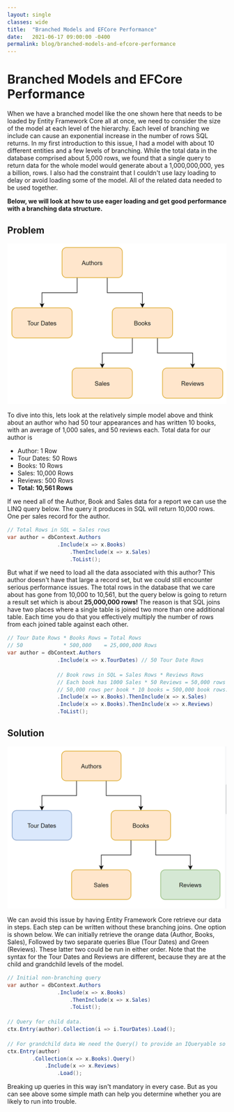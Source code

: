 ```yaml
---
layout: single
classes: wide
title:  "Branched Models and EFCore Performance"
date:   2021-06-17 09:00:00 -0400
permalink: blog/branched-models-and-efcore-performance
---
```


# Branched Models and EFCore Performance

When we have a branched model like the one shown here that needs to be loaded by Entity Framework Core all at once, we need to consider the size of the model at each level of the hierarchy. Each level of branching we include can cause an exponential increase in the number of rows SQL returns. In my first introduction to this issue, I had a model with about 10 different entities and a few levels of branching. While the total data in the database comprised about 5,000 rows, we found that a single query to return data for the whole model would generate about a 1,000,000,000, yes a billion, rows. I also had the constraint that I couldn't use lazy loading to delay or avoid loading some of the model. All of the related data needed to be used together.

**Below, we will look at how to use eager loading and get good performance with a branching data structure.**

## Problem

![](/images/2021/branched-models-efcore-performance/branchedmodel.png)

To dive into this, lets look at the relatively simple model above and think about an author who had 50 tour appearances and has written 10 books, with an average of 1,000 sales, and 50 reviews each. Total data for our author is 

* Author: 1 Row
* Tour Dates: 50 Rows
* Books: 10 Rows
* Sales: 10,000 Rows
* Reviews: 500 Rows
* **Total: 10,561 Rows**

If we need all of the Author, Book and Sales data for a report we can use the LINQ query below. The query it produces in SQL will return 10,000 rows. One per sales record for the author.

``` csharp
// Total Rows in SQL = Sales rows
var author = dbContext.Authors
                .Include(x => x.Books)
                    .ThenInclude(x => x.Sales) 
                    .ToList();
```

But what if we need to load all the data associated with this author? This author doesn't have that large a record set, but we could still encounter serious performance issues. The total rows in the database that we care about has gone from 10,000 to 10,561, but the query below is going to return a result set which is about **25,000,000 rows!**  The reason is that SQL joins have two places where a single table is joined two more than one additional table. Each time you do that you effectively multiply the number of rows from each joined table against each other. 

``` csharp
// Tour Date Rows * Books Rows = Total Rows
// 50             * 500,000    = 25,000,000 Rows     
var author = dbContext.Authors
                .Include(x => x.TourDates) // 50 Tour Date Rows
                
                // Book rows in SQL = Sales Rows * Reviews Rows
                // Each book has 1000 Sales * 50 Reviews = 50,000 rows per book
                // 50,000 rows per book * 10 books = 500,000 book rows.
                .Include(x => x.Books).ThenInclude(x => x.Sales)
                .Include(x => x.Books).ThenInclude(x => x.Reviews)
                .ToList();
```

## Solution

![](/images/2021/branched-models-efcore-performance/branchedmodelcolored.png)

We can avoid this issue by having Entity Framework Core retrieve our data in steps. Each step can be written without these branching joins. One option is shown below. We can initially retrieve the orange data (Author, Books, Sales), Followed by two separate queries Blue (Tour Dates) and Green (Reviews). These latter two could be run in either order. Note that the syntax for the Tour Dates and Reviews are different, because they are at the child and grandchild levels of the model.


``` C#
// Initial non-branching query
var author = dbContext.Authors
                .Include(x => x.Books)
                    .ThenInclude(x => x.Sales) 
                    .ToList();

// Query for child data.
ctx.Entry(author).Collection(i => i.TourDates).Load();

// For grandchild data We need the Query() to provide an IQueryable so we can call Include()
ctx.Entry(author)
        .Collection(x => x.Books).Query() 
            .Include(x => x.Reviews)
                .Load();

```

Breaking up queries in this way isn't mandatory in every case. But as you can see above some simple math can help you determine whether you are likely to run into trouble.
